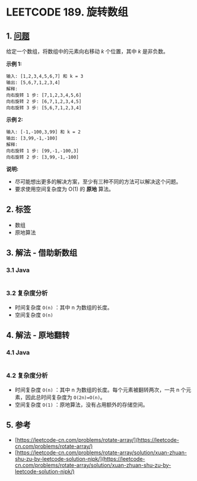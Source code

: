 # LEETCODE 189. 旋转数组

## 1. [问题](https://leetcode-cn.com/problems/rotate-array/)

给定一个数组，将数组中的元素向右移动 _k_ 个位置，其中 _k_ 是非负数。

**示例 1:**

```text
输入: [1,2,3,4,5,6,7] 和 k = 3
输出: [5,6,7,1,2,3,4]
解释:
向右旋转 1 步: [7,1,2,3,4,5,6]
向右旋转 2 步: [6,7,1,2,3,4,5]
向右旋转 3 步: [5,6,7,1,2,3,4]
```

**示例 2:**

```text
输入: [-1,-100,3,99] 和 k = 2
输出: [3,99,-1,-100]
解释: 
向右旋转 1 步: [99,-1,-100,3]
向右旋转 2 步: [3,99,-1,-100]
```

**说明:**

* 尽可能想出更多的解决方案，至少有三种不同的方法可以解决这个问题。
* 要求使用空间复杂度为 O\(1\) 的 **原地** 算法。

## 2. 标签

* 数组
* 原地算法

## 3. 解法 - 借助新数组

### 3.1 Java

```java

```

### 3.2 复杂度分析

* 时间复杂度 `O(n)` ：其中 n 为数组的长度。
* 空间复杂度 `O(n)` 

## 4. 解法 - 原地翻转

### 4.1 Java

```java

```

### 4.2 复杂度分析

* 时间复杂度 `O(n)` ：其中 n 为数组的长度。每个元素被翻转两次，一共 n 个元素，因此总时间复杂度为 `O(2n)=O(n)`。
* 空间复杂度 `O(1)` ：原地算法，没有占用额外的存储空间。

## 5. 参考

* [https://leetcode-cn.com/problems/rotate-array/](https://leetcode-cn.com/problems/rotate-array/)
* [https://leetcode-cn.com/problems/rotate-array/solution/xuan-zhuan-shu-zu-by-leetcode-solution-nipk/](https://leetcode-cn.com/problems/rotate-array/solution/xuan-zhuan-shu-zu-by-leetcode-solution-nipk/)

